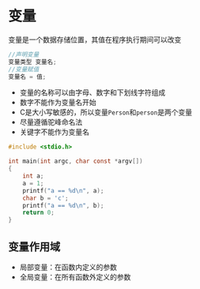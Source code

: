 # 变量

变量是一个数据存储位置，其值在程序执行期间可以改变

```c
//声明变量
变量类型 变量名;
//变量赋值
变量名 = 值;
```

* 变量的名称可以由字母、数字和下划线字符组成
* 数字不能作为变量名开始
* C是大小写敏感的，所以变量`Person`和`person`是两个变量
* 尽量遵循驼峰命名法
* 关键字不能作为变量名

```c
#include <stdio.h>

int main(int argc, char const *argv[])
{
    int a;
    a = 1;
    printf("a == %d\n", a);
    char b = 'c';
    printf("a == %d\n", b);
    return 0;
}
```

## 变量作用域

* 局部变量：在函数内定义的参数
* 全局变量：在所有函数外定义的参数
